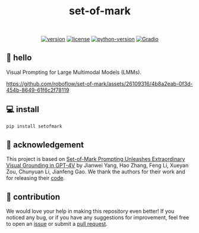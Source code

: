 
<div align="center">

  <h1>set-of-mark</h1>

  <br>

  [![version](https://badge.fury.io/py/setofmark.svg)](https://badge.fury.io/py/setofmark)
  [![license](https://img.shields.io/pypi/l/setofmark)](https://github.com/roboflow/setofmark/blob/main/LICENSE)
  [![python-version](https://img.shields.io/pypi/pyversions/setofmark)](https://badge.fury.io/py/setofmark)
  [![Gradio](https://img.shields.io/badge/%F0%9F%A4%97%20Hugging%20Face-Spaces-blue)](https://huggingface.co/spaces/Roboflow/SoM)


</div>

## 👋 hello

Visual Prompting for Large Multimodal Models (LMMs).

https://github.com/roboflow/set-of-mark/assets/26109316/4b8a2eab-0f3d-454b-8649-61f6c2f78119

## 💻 install

```bash
pip install setofmark
```

## 💜 acknowledgement

This project is based on [Set-of-Mark Prompting Unleashes Extraordinary Visual Grounding
in GPT-4V](https://arxiv.org/abs/2310.11441) by Jianwei Yang, Hao Zhang, Feng Li, Xueyan
Zou, Chunyuan Li, Jianfeng Gao. We thank the authors for their work and for releasing 
their [code](https://github.com/microsoft/SoM).

## 🦸 contribution

We would love your help in making this repository even better! If you noticed any bug, 
or if you have any suggestions for improvement, feel free to open an 
[issue](https://github.com/roboflow/set-of-mark/issues) or submit a 
[pull request](https://github.com/roboflow/set-of-mark/pulls).
